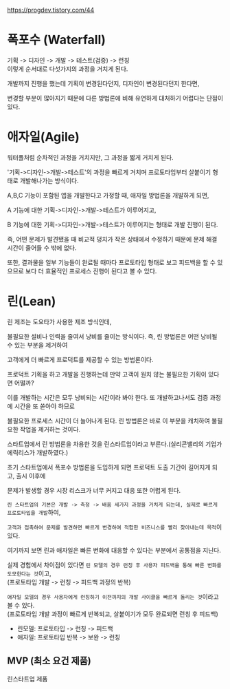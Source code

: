 https://progdev.tistory.com/44

# 폭포수 (Waterfall)

기획 -> 디자인 -> 개발 -> 테스트(검증) -> 런칭  
이렇게 순서대로 다섯가지의 과정을 거치게 된다.

개발까지 진행을 했는데 기획이 변경된다던지, 디자인이 변경된다던지 한다면,

변경할 부분이 많아지기 때문에 다른 방법론에 비해 유연하게 대처하기 어렵다는 단점이 있다.

# 애자일(Agile)

워터풀처럼 순차적인 과정을 거치지만, 그 과정을 짧게 거치게 된다.

'기획->디자인->개발->테스트'의 과정을 빠르게 거치며 프로토타입부터 살붙이기 형태로 개발해나가는 방식이다.

A,B,C 기능이 포함된 앱을 개발한다고 가정할 때, 애자일 방법론을 개발하게 되면,

A 기능에 대한 기획->디자인->개발->테스트가 이루어지고,

B 기능에 대한 기획->디자인->개발->테스트가 이루어지는 형태로 개발 진행이 된다.

즉, 어떤 문제가 발견됐을 때 비교적 덩치가 작은 상태에서 수정하기 때문에 문제 해결 시간이 줄어들 수 밖에 없다.

또한, 결과물을 일부 기능들이 완료될 때마다 프로토타입 형태로 보고 피드백을 할 수 있으므로 보다 더 효율적인 프로세스 진행이 된다고 볼 수 있다.

# 린(Lean)

린 제조는 도요타가 사용한 제조 방식인데,

불필요한 설비나 인력을 줄여서 낭비를 줄이는 방식이다. 즉, 린 방법론은 어떤 낭비될 수 있는 부분을 제거하여

고객에게 더 빠르게 프로덕트를 제공할 수 있는 방법론이다.

프로덕트 기획을 하고 개발을 진행하는데 만약 고객이 원치 않는 불필요한 기획이 있다면 어떨까?

이를 개발하는 시간은 모두 낭비되는 시간이라 봐야 한다. 또 개발하고나서도 검증 과정에 시간을 또 쏟아야 하므로

불필요한 프로세스 시간이 더 늘어나게 된다. 린 방법론은 바로 이 부분을 캐치하여 불필요한 작업을 제거하는 것이다.

스타트업에서 린 방법론을 차용한 것을 린스타트업이라고 부른다.(실리콘밸리의 기업가 에릭리스가 개발하였다.)

초기 스타트업에서 폭포수 방법론을 도입하게 되면 프로덕트 도출 기간이 길어지게 되고, 출시 이후에

문제가 발생할 경우 시장 리스크가 너무 커지고 대응 또한 어렵게 된다.

`린 스타트업의 기본은 개발 -> 측정 -> 배움 세가지 과정을 거치게 되는데, 실제로 빠르게 프로토타입을 개발`하여,

`고객과 접촉하여 문제를 발견하면 빠르게 변경하여 적합한 비즈니스를 빨리 찾아내는데 목적`이 있다.

여기까지 보면 린과 애자일은 빠른 변화에 대응할 수 있다는 부분에서 공통점을 지닌다.

실제 경험에서 차이점이 있다면 `린 모델의 경우 런칭 후 사용자 피드백을 통해 빠른 변화를 도모한다는 것`이고,  
(프로토타입 개발 -> 런칭 -> 피드백 과정의 반복)

`애자일 모델의 경우 사용자에게 런칭하기 이전까지의 개발 사이클을 빠르게 돌리는 것`이라고 볼 수 있다.  
(프로토타입 개발 과정이 빠르게 반복되고, 살붙이기가 모두 완료되면 런칭 후 피드백)

- 린모델: 프로토타입 -> 런칭 -> 피드백
- 애자일: 프로토타입 반복 -> 보완 -> 런칭

## MVP (최소 요건 제품)

린스타트업 제품
